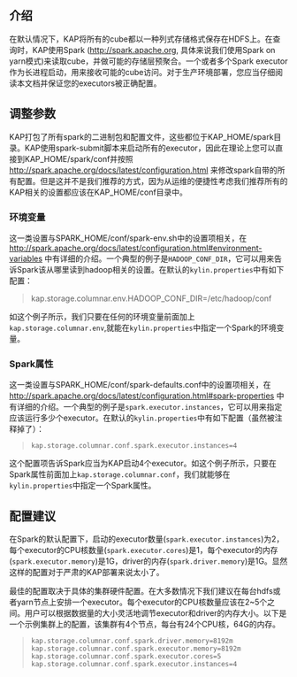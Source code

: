 ## 介绍
在默认情况下，KAP将所有的cube都以一种列式存储格式保存在HDFS上。在查询时，KAP使用Spark (http://spark.apache.org, 具体来说我们使用Spark on yarn模式)来读取cube，并做可能的存储层预聚合。一个或者多个Spark executor作为长进程启动，用来接收可能的cube访问。对于生产环境部署，您应当仔细阅读本文档并保证您的executors被正确配置。

## 调整参数

KAP打包了所有spark的二进制包和配置文件，这些都位于KAP_HOME/spark目录。KAP使用spark-submit脚本来启动所有的executor，因此在理论上您可以直接到KAP_HOME/spark/conf并按照 http://spark.apache.org/docs/latest/configuration.html 来修改spark自带的所有配置。但是这并不是我们推荐的方式，因为从运维的便捷性考虑我们推荐所有的KAP相关的设置都应该在KAP_HOME/conf目录中。



### 环境变量

这一类设置与SPARK_HOME/conf/spark-env.sh中的设置项相关，在 http://spark.apache.org/docs/latest/configuration.html#environment-variables 中有详细的介绍。一个典型的例子是`HADOOP_CONF_DIR`，它可以用来告诉Spark该从哪里读到hadoop相关的设置。在默认的`kylin.properties`中有如下配置：

> kap.storage.columnar.env.HADOOP_CONF_DIR=/etc/hadoop/conf

如这个例子所示，我们只要在任何的环境变量前面加上`kap.storage.columnar.env`,就能在`kylin.properties`中指定一个Spark的环境变量。

### Spark属性

这一类设置与SPARK_HOME/conf/spark-defaults.conf中的设置项相关，在 http://spark.apache.org/docs/latest/configuration.html#spark-properties 中有详细的介绍。一个典型的例子是`spark.executor.instances`，它可以用来指定应该运行多少个executor。在默认的`kylin.properties`中有如下配置（虽然被注释掉了）：

> ```
> kap.storage.columnar.conf.spark.executor.instances=4
> ```

这个配置项告诉Spark应当为KAP启动4个executor。如这个例子所示，只要在Spark属性前面加上`kap.storage.columnar.conf`，我们就能够在`kylin.properties`中指定一个Spark属性。

## 配置建议

在Spark的默认配置下，启动的executor数量(`spark.executor.instances`)为2，每个executor的CPU核数量(`spark.executor.cores`)是1，每个executor的内存(`spark.executor.memory`)是1G，driver的内存(`spark.driver.memory`)是1G。显然这样的配置对于严肃的KAP部署来说太小了。

最佳的配置取决于具体的集群硬件配置。在大多数情况下我们建议在每台hdfs或者yarn节点上安排一个executor。每个executor的CPU核数量应该在2~5个之间。用户可以根据数据量的大小灵活地调节executor和driver的内存大小。以下是一个示例集群上的配置，该集群有4个节点，每台有24个CPU核，64G的内存。

> ```
> kap.storage.columnar.conf.spark.driver.memory=8192m
> kap.storage.columnar.conf.spark.executor.memory=8192m
> kap.storage.columnar.conf.spark.executor.cores=5
> kap.storage.columnar.conf.spark.executor.instances=4
> ```
